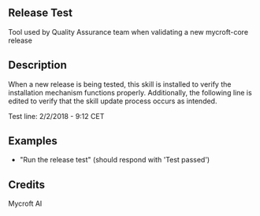 ## Release Test
Tool used by Quality Assurance team when validating a new mycroft-core release

## Description 
When a new release is being tested, this skill is installed to verify the
installation mechanism functions properly.  Additionally, the following line
is edited to verify that the skill update process occurs as intended.

Test line:  2/2/2018 - 9:12 CET

## Examples 
* "Run the release test" (should respond with 'Test passed')

## Credits 
Mycroft AI
